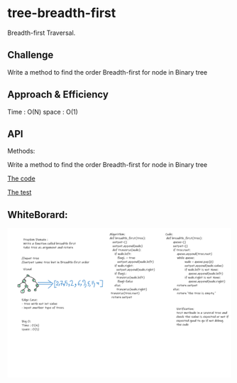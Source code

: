# tree-breadth-first
Breadth-first Traversal.

## Challenge
Write a method to find the order Breadth-first for node in Binary tree


## Approach & Efficiency
Time : O(N)
space : O(1)

## API

Methods:

Write a method to find the order Breadth-first for node in Binary tree


[The code](/code_challenges/trees/trees/trees.py)

[The test](/code_challenges/trees/tests/test_trees.py)

## WhiteBorard:

![](/code_challenges/tree-breadth-first/Lab17.png)

